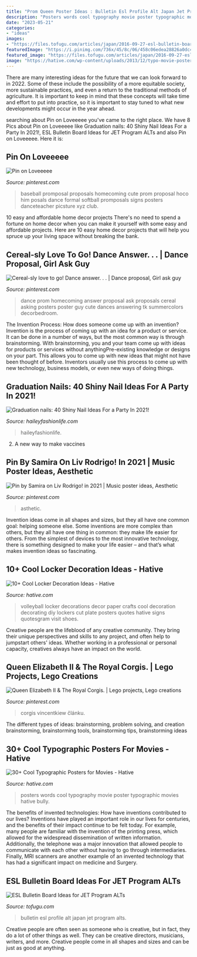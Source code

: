 ```yaml
---
title: "Prom Queen Poster Ideas : Bulletin Esl Profile Alt Japan Jet Program Alts"
description: "Posters words cool typography movie poster typographic movies hative bully"
date: "2023-05-21"
categories:
- "ideas"
images:
- "https://files.tofugu.com/articles/japan/2016-09-27-esl-bulletin-board-ideas/alt-profile.jpg"
featuredImage: "https://i.pinimg.com/736x/45/8c/06/458c06edea28826a0dc495d900a02d03--baseball-promposal-for-her-promposal-ideas-for-him.jpg"
featured_image: "https://files.tofugu.com/articles/japan/2016-09-27-esl-bulletin-board-ideas/alt-profile.jpg"
image: "https://hative.com/wp-content/uploads/2013/12/typo-movie-posters/the-words-typography-movie-poster-21.jpg"
---
```



There are many interesting ideas for the future that we can look forward to in 2022. Some of these include the possibility of a more equitable society, more sustainable practices, and even a return to the traditional methods of agriculture. It is important to keep in mind that these concepts will take time and effort to put into practice, so it is important to stay tuned to what new developments might occur in the year ahead.

	

		
searching about Pin on Loveeeee you've came to the right place. We have 8 Pics about Pin on Loveeeee like Graduation nails: 40 Shiny Nail Ideas For a Party In 2021!, ESL Bulletin Board Ideas for JET Program ALTs and also Pin on Loveeeee. Here it is:
		
    
## Pin On Loveeeee

<img loading=lazy src="https://i.pinimg.com/736x/45/8c/06/458c06edea28826a0dc495d900a02d03--baseball-promposal-for-her-promposal-ideas-for-him.jpg" onerror="this.onerror=null;this.src='https://tse1.mm.bing.net/th?id=OIP._Hm7oC-H9Duo76CYFcfmuQHaLG&amp;pid=15.1';" alt="Pin on Loveeeee">

_Source: pinterest.com_

>baseball promposal proposals homecoming cute prom proposal hoco him posals dance formal softball promposals signs posters danceteacher picsture xyz club. 

	

10 easy and affordable home decor projects
There's no need to spend a fortune on home decor when you can make it yourself with some easy and affordable projects. Here are 10 easy home decor projects that will help you spruce up your living space without breaking the bank.

    
## Cereal-sly Love To Go! Dance Answer. . . | Dance Proposal, Girl Ask Guy

<img loading=lazy src="https://i.pinimg.com/736x/56/4b/59/564b5943013d8bf83fdf20d1d114a572--prom-dance.jpg" onerror="this.onerror=null;this.src='https://tse2.mm.bing.net/th?id=OIP.6qYjdkD74yP6G8Ubf_n3fAHaJ3&amp;pid=15.1';" alt="Cereal-sly love to go! Dance answer. . . | Dance proposal, Girl ask guy">

_Source: pinterest.com_

>dance prom homecoming answer proposal ask proposals cereal asking posters poster guy cute dances answering tk summercolors decorbedroom. 

	

The Invention Process: How does someone come up with an invention?
Invention is the process of coming up with an idea for a product or service. It can be done in a number of ways, but the most common way is through brainstorming. With brainstorming, you and your team come up with ideas for products or services without anythingPre-existing knowledge or designs on your part. This allows you to come up with new ideas that might not have been thought of before. Inventors usually use this process to come up with new technology, business models, or even new ways of doing things.

    
## Graduation Nails: 40 Shiny Nail Ideas For A Party In 2021!

<img loading=lazy src="https://haileyfashionlife.com/wp-content/uploads/2021/05/29-7-768x1152.jpg" onerror="this.onerror=null;this.src='https://tse1.mm.bing.net/th?id=OIP.5NqIsxgk6A30q1qxFV4CQgHaLH&amp;pid=15.1';" alt="Graduation nails: 40 Shiny Nail Ideas For a Party In 2021!">

_Source: haileyfashionlife.com_

>haileyfashionlife. 

	

2. A new way to make vaccines 

    
## Pin By Samira On Liv Rodrigo! In 2021 | Music Poster Ideas, Aesthetic

<img loading=lazy src="https://i.pinimg.com/736x/45/a4/bb/45a4bb22923c2b8416f95fe7e3bda5b9.jpg" onerror="this.onerror=null;this.src='https://tse4.mm.bing.net/th?id=OIP.C1sNQWRXeAYDokMctK7WfQHaNJ&amp;pid=15.1';" alt="Pin by Samira on Liv Rodrigo! in 2021 | Music poster ideas, Aesthetic">

_Source: pinterest.com_

>asthetic. 

	

Invention ideas come in all shapes and sizes, but they all have one common goal: helping someone else. Some inventions are more complex than others, but they all have one thing in common: they make life easier for others. From the simplest of devices to the most innovative technology, there is something designed to make your life easier – and that’s what makes invention ideas so fascinating.

    
## 10+ Cool Locker Decoration Ideas - Hative

<img loading=lazy src="https://hative.com/wp-content/uploads/2014/05/locker-decoration/11-volleyball-paper-plate.jpg" onerror="this.onerror=null;this.src='https://tse4.mm.bing.net/th?id=OIP.eI4xj-5LXGFXkkrms-jhvAHaNK&amp;pid=15.1';" alt="10+ Cool Locker Decoration Ideas - Hative">

_Source: hative.com_

>volleyball locker decorations decor paper crafts cool decoration decorating diy lockers cut plate posters quotes hative signs quotesgram visit shoes. 

	

Creative people are the lifeblood of any creative community. They bring their unique perspectives and skills to any project, and often help to jumpstart others' ideas. Whether working in a professional or personal capacity, creatives always have an impact on the world.

    
## Queen Elizabeth II &amp; The Royal Corgis. | Lego Projects, Lego Creations

<img loading=lazy src="https://i.pinimg.com/736x/8a/67/bc/8a67bc5ccc8b37a006bb1f36211a1956.jpg" onerror="this.onerror=null;this.src='https://tse3.mm.bing.net/th?id=OIP.QLDf85EnNPNcCWM1X-MmJgHaJ5&amp;pid=15.1';" alt="Queen Elizabeth II &amp; The Royal Corgis. | Lego projects, Lego creations">

_Source: pinterest.com_

>corgis vincentkiew článku. 

	

The different types of ideas: brainstorming, problem solving, and creation
brainstorming, brainstorming tools, brainstorming tips, brainstorming ideas

    
## 30+ Cool Typographic Posters For Movies - Hative

<img loading=lazy src="https://hative.com/wp-content/uploads/2013/12/typo-movie-posters/the-words-typography-movie-poster-21.jpg" onerror="this.onerror=null;this.src='https://tse4.mm.bing.net/th?id=OIP.BMjaYrtswl9FjRmLdNbx3QHaKS&amp;pid=15.1';" alt="30+ Cool Typographic Posters for Movies - Hative">

_Source: hative.com_

>posters words cool typography movie poster typographic movies hative bully. 

	

The benefits of invented technologies: How have inventions contributed to our lives?
Inventions have played an important role in our lives for centuries, and the benefits of their impact continue to be felt today. For example, many people are familiar with the invention of the printing press, which allowed for the widespread dissemination of written information. Additionally, the telephone was a major innovation that allowed people to communicate with each other without having to go through intermediaries. Finally, MRI scanners are another example of an invented technology that has had a significant impact on medicine and Surgery.

    
## ESL Bulletin Board Ideas For JET Program ALTs

<img loading=lazy src="https://files.tofugu.com/articles/japan/2016-09-27-esl-bulletin-board-ideas/alt-profile.jpg" onerror="this.onerror=null;this.src='https://tse1.mm.bing.net/th?id=OIP.9bBkmeT-he3l2q7XDbAqvQHaFf&amp;pid=15.1';" alt="ESL Bulletin Board Ideas for JET Program ALTs">

_Source: tofugu.com_

>bulletin esl profile alt japan jet program alts. 

	

Creative people are often seen as someone who is creative, but in fact, they do a lot of other things as well. They can be creative directors, musicians, writers, and more. Creative people come in all shapes and sizes and can be just as good at anything.

